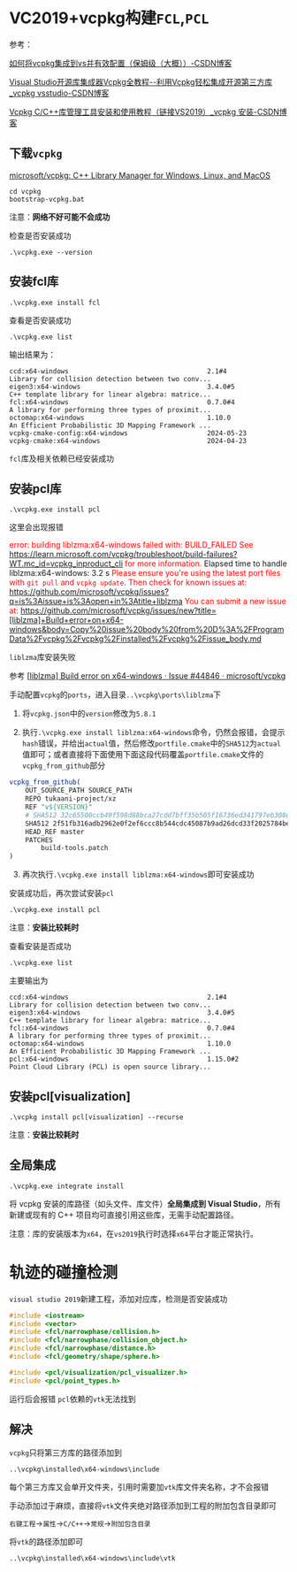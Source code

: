# VC2019+vcpkg构建`FCL`,`PCL`

参考：

[如何将vcpkg集成到vs并有效配置（保姆级（大概））-CSDN博客](https://blog.csdn.net/weixin_73959052/article/details/145927000)

[Visual Studio开源库集成器Vcpkg全教程--利用Vcpkg轻松集成开源第三方库_vcpkg vsstudio-CSDN博客](https://blog.csdn.net/cjmqas/article/details/79282847)

[Vcpkg C/C++库管理工具安装和使用教程（链接VS2019）_vcpkg 安装-CSDN博客](https://blog.csdn.net/qq_41023270/article/details/109274433)

## 下载`vcpkg`

[microsoft/vcpkg: C++ Library Manager for Windows, Linux, and MacOS](https://github.com/microsoft/vcpkg)

```shell
cd vcpkg
bootstrap-vcpkg.bat
```

注意：**网络不好可能不会成功**

检查是否安装成功

```shell
.\vcpkg.exe --version
```

## 安装fcl库

```shell
.\vcpkg.exe install fcl
```

查看是否安装成功

```shell
.\vcpkg.exe list
```

输出结果为：

```shell
ccd:x64-windows                                   2.1#4               Library for collision detection between two conv...
eigen3:x64-windows                                3.4.0#5             C++ template library for linear algebra: matrice...
fcl:x64-windows                                   0.7.0#4             A library for performing three types of proximit...
octomap:x64-windows                               1.10.0              An Efficient Probabilistic 3D Mapping Framework ...
vcpkg-cmake-config:x64-windows                    2024-05-23
vcpkg-cmake:x64-windows                           2024-04-23
```

`fcl`库及相关依赖已经安装成功

## 安装pcl库

```shell
.\vcpkg.exe install pcl
```

这里会出现报错

<font color="red">error: building liblzma:x64-windows failed with: BUILD_FAILED
See https://learn.microsoft.com/vcpkg/troubleshoot/build-failures?WT.mc_id=vcpkg_inproduct_cli for more information.</font>
Elapsed time to handle liblzma:x64-windows: 3.2 s
<font color="red">Please ensure you're using the latest port files with `git pull` and `vcpkg update`.
Then check for known issues at:
  https://github.com/microsoft/vcpkg/issues?q=is%3Aissue+is%3Aopen+in%3Atitle+liblzma
You can submit a new issue at:
  https://github.com/microsoft/vcpkg/issues/new?title=[liblzma]+Build+error+on+x64-windows&body=Copy%20issue%20body%20from%20D%3A%2FProgramData%2Fvcpkg%2Fvcpkg%2Finstalled%2Fvcpkg%2Fissue_body.md</font>

`liblzma`库安装失败

参考 [[liblzma\] Build error on x64-windows · Issue #44846 · microsoft/vcpkg](https://github.com/microsoft/vcpkg/issues/44846)

手动配置`vcpkg`的`ports`，进入目录`..\vcpkg\ports\liblzma`下

1. 将`vcpkg.json`中的`version`修改为`5.8.1`

2. 执行`.\vcpkg.exe install liblzma:x64-windows`命令，仍然会报错，会提示`hash`错误，并给出`actual`值，然后修改`portfile.cmake`中的`SHA512`为`actual`值即可；或者直接将下面使用下面这段代码覆盖`portfile.cmake`文件的`vcpkg_from_github`部分
```cmake
vcpkg_from_github(
    OUT_SOURCE_PATH SOURCE_PATH
    REPO tukaani-project/xz
    REF "v${VERSION}"
    # SHA512 32c65500ccb49f598d88bca27cdd7bff35b505f16736ed341797eb308dc7fc9f4b01a9c8cacbecd6480701a2f8427777d476504eced663fc4f8b161f0e16adec
    SHA512 2f51fb316adb2962e0f2ef6ccc8b544cdc45087b9ad26dcd33f2025784be56578ab937c618e5826b2220b49b79b8581dcb8c6d43cd50ded7ad9de9fe61610f46
    HEAD_REF master
    PATCHES
        build-tools.patch
)
```

3. 再次执行`.\vcpkg.exe install liblzma:x64-windows`即可安装成功

安装成功后，再次尝试安装`pcl`

```shell
.\vcpkg.exe install pcl
```

注意：**安装比较耗时**

查看安装是否成功

```shell
.\vcpkg.exe list
```

主要输出为

```shel
ccd:x64-windows                                   2.1#4               Library for collision detection between two conv...
eigen3:x64-windows                                3.4.0#5             C++ template library for linear algebra: matrice...
fcl:x64-windows                                   0.7.0#4             A library for performing three types of proximit...
octomap:x64-windows                               1.10.0              An Efficient Probabilistic 3D Mapping Framework ...
pcl:x64-windows                                   1.15.0#2            Point Cloud Library (PCL) is open source library...
```

## 安装pcl[visualization]

```shell
.\vcpkg install pcl[visualization] --recurse
```

注意：**安装比较耗时**

## 全局集成

```shell
.\vcpkg.exe integrate install
```

将 vcpkg 安装的库路径（如头文件、库文件）**全局集成到 Visual Studio**，所有新建或现有的 C++ 项目均可直接引用这些库，无需手动配置路径。

注意：库的安装版本为`x64`，在`vs2019`执行时选择`x64`平台才能正常执行。

# 轨迹的碰撞检测

`visual studio 2019`新建工程，添加对应库，检测是否安装成功

```cpp
#include <iostream>
#include <vector>
#include <fcl/narrowphase/collision.h>
#include <fcl/narrowphase/collision_object.h>
#include <fcl/narrowphase/distance.h>
#include <fcl/geometry/shape/sphere.h>

#include <pcl/visualization/pcl_visualizer.h>
#include <pcl/point_types.h>
```

运行后会报错 `pcl`依赖的`vtk`无法找到

## 解决

`vcpkg`只将第三方库的路径添加到

```shell
..\vcpkg\installed\x64-windows\include
```

每个第三方库又会单开文件夹，引用时需要加`vtk`库文件夹名称，才不会报错

手动添加过于麻烦，直接将`vtk`文件夹绝对路径添加到工程的附加包含目录即可

`右键工程`->`属性`->`C/C++`->`常规`->`附加包含目录`

将`vtk`的路径添加即可

```shell
..\vcpkg\installed\x64-windows\include\vtk
```

